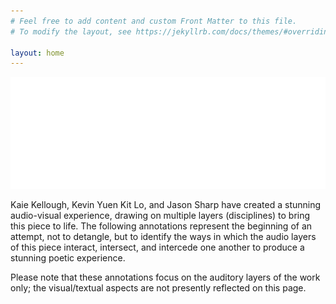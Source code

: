 ```yaml
---
# Feel free to add content and custom Front Matter to this file.
# To modify the layout, see https://jekyllrb.com/docs/themes/#overriding-theme-defaults

layout: home
---
```

<html>
<head>
</head>
<body>

 <img src="https://github.com/mirandaeastwood/small-stones/blob/gh-pages/title_test.gif?raw=true"/>
  
<p>Kaie Kellough, Kevin Yuen Kit Lo, and Jason Sharp have created a stunning audio-visual experience, drawing on multiple layers (disciplines) to bring this piece to life. The following annotations represent the beginning of an attempt, not to detangle, but to identify the ways in which the audio layers of this piece interact, intersect, and intercede one another to produce a stunning poetic experience.</p>
 
 <p>Please note that these annotations focus on the auditory layers of the work only; the visual/textual aspects are not presently reflected on this page.</p>

<img src="https://github.com/mirandaeastwood/small-stones/blob/gh-pages/stones_animation.gif?raw=true"/>
 
 
</body>
</html>

